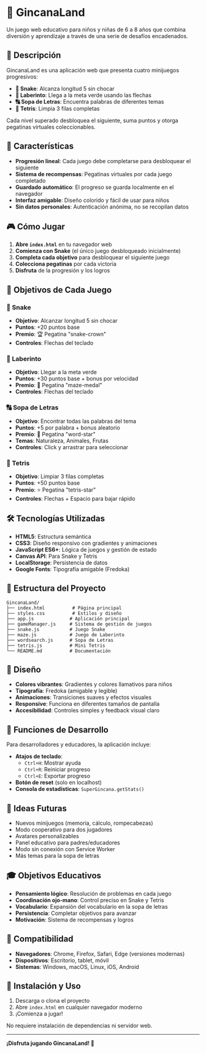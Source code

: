 # 🧩 GincanaLand

Un juego web educativo para niños y niñas de 6 a 8 años que combina diversión y aprendizaje a través de una serie de desafíos encadenados.

## 🎯 Descripción

GincanaLand es una aplicación web que presenta cuatro minijuegos progresivos:
- **🐍 Snake**: Alcanza longitud 5 sin chocar
- **🧭 Laberinto**: Llega a la meta verde usando las flechas
- **🔠 Sopa de Letras**: Encuentra palabras de diferentes temas
- **🧱 Tetris**: Limpia 3 filas completas

Cada nivel superado desbloquea el siguiente, suma puntos y otorga pegatinas virtuales coleccionables.

## 🚀 Características

- **Progresión lineal**: Cada juego debe completarse para desbloquear el siguiente
- **Sistema de recompensas**: Pegatinas virtuales por cada juego completado
- **Guardado automático**: El progreso se guarda localmente en el navegador
- **Interfaz amigable**: Diseño colorido y fácil de usar para niños
- **Sin datos personales**: Autenticación anónima, no se recopilan datos

## 🎮 Cómo Jugar

1. **Abre `index.html`** en tu navegador web
2. **Comienza con Snake** (el único juego desbloqueado inicialmente)
3. **Completa cada objetivo** para desbloquear el siguiente juego
4. **Colecciona pegatinas** por cada victoria
5. **Disfruta** de la progresión y los logros

## 🎯 Objetivos de Cada Juego

### 🐍 Snake
- **Objetivo**: Alcanzar longitud 5 sin chocar
- **Puntos**: +20 puntos base
- **Premio**: 🏆 Pegatina "snake-crown"
- **Controles**: Flechas del teclado

### 🧭 Laberinto
- **Objetivo**: Llegar a la meta verde
- **Puntos**: +30 puntos base + bonus por velocidad
- **Premio**: 🥇 Pegatina "maze-medal"
- **Controles**: Flechas del teclado

### 🔠 Sopa de Letras
- **Objetivo**: Encontrar todas las palabras del tema
- **Puntos**: +5 por palabra + bonus aleatorio
- **Premio**: 🏅 Pegatina "word-star"
- **Temas**: Naturaleza, Animales, Frutas
- **Controles**: Click y arrastrar para seleccionar

### 🧱 Tetris
- **Objetivo**: Limpiar 3 filas completas
- **Puntos**: +50 puntos base
- **Premio**: ⭐ Pegatina "tetris-star"
- **Controles**: Flechas + Espacio para bajar rápido

## 🛠️ Tecnologías Utilizadas

- **HTML5**: Estructura semántica
- **CSS3**: Diseño responsivo con gradientes y animaciones
- **JavaScript ES6+**: Lógica de juegos y gestión de estado
- **Canvas API**: Para Snake y Tetris
- **LocalStorage**: Persistencia de datos
- **Google Fonts**: Tipografía amigable (Fredoka)

## 📁 Estructura del Proyecto

```
GincanaLand/
├── index.html          # Página principal
├── styles.css          # Estilos y diseño
├── app.js             # Aplicación principal
├── gameManager.js     # Sistema de gestión de juegos
├── snake.js           # Juego Snake
├── maze.js            # Juego de Laberinto
├── wordsearch.js      # Sopa de Letras
├── tetris.js          # Mini Tetris
└── README.md          # Documentación
```

## 🎨 Diseño

- **Colores vibrantes**: Gradientes y colores llamativos para niños
- **Tipografía**: Fredoka (amigable y legible)
- **Animaciones**: Transiciones suaves y efectos visuales
- **Responsive**: Funciona en diferentes tamaños de pantalla
- **Accesibilidad**: Controles simples y feedback visual claro

## 🔧 Funciones de Desarrollo

Para desarrolladores y educadores, la aplicación incluye:

- **Atajos de teclado**:
  - `Ctrl+H`: Mostrar ayuda
  - `Ctrl+R`: Reiniciar progreso
  - `Ctrl+E`: Exportar progreso
- **Botón de reset** (solo en localhost)
- **Consola de estadísticas**: `SuperGincana.getStats()`

## 🌱 Ideas Futuras

- Nuevos minijuegos (memoria, cálculo, rompecabezas)
- Modo cooperativo para dos jugadores
- Avatares personalizables
- Panel educativo para padres/educadores
- Modo sin conexión con Service Worker
- Más temas para la sopa de letras

## 🎓 Objetivos Educativos

- **Pensamiento lógico**: Resolución de problemas en cada juego
- **Coordinación ojo-mano**: Control preciso en Snake y Tetris
- **Vocabulario**: Expansión del vocabulario en la sopa de letras
- **Persistencia**: Completar objetivos para avanzar
- **Motivación**: Sistema de recompensas y logros

## 📱 Compatibilidad

- **Navegadores**: Chrome, Firefox, Safari, Edge (versiones modernas)
- **Dispositivos**: Escritorio, tablet, móvil
- **Sistemas**: Windows, macOS, Linux, iOS, Android

## 🚀 Instalación y Uso

1. Descarga o clona el proyecto
2. Abre `index.html` en cualquier navegador moderno
3. ¡Comienza a jugar!

No requiere instalación de dependencias ni servidor web.

---

**¡Disfruta jugando GincanaLand! 🎉**
